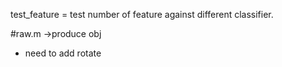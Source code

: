 test_feature = test number of feature against different classifier.

#raw.m ->produce obj
- need to add rotate

#